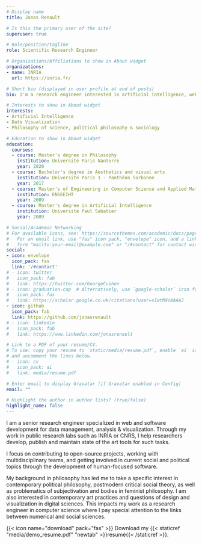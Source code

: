 ```yaml
---
# Display name
title: Jonas Renault

# Is this the primary user of the site?
superuser: true

# Role/position/tagline
role: Scientific Research Engineer

# Organizations/Affiliations to show in About widget
organizations:
- name: INRIA
  url: https://inria.fr/

# Short bio (displayed in user profile at end of posts)
bio: I'm a research engineer interested in artificial intelligence, web application development, and data analysis & visualization.

# Interests to show in About widget
interests:
- Artificial Intelligence
- Data Visualization
- Philosophy of science, political philosophy & sociology

# Education to show in About widget
education:
  courses:
  - course: Master's degree in Philosophy
    institution: Université Paris Nanterre
    year: 2020
  - course: Bachelor's degree in Aesthetics and visual arts
    institution: Université Paris 1 - Panthéon Sorbonne
    year: 2017
  - course: Master's of Engineering in Computer Science and Applied Mathematics
    institution: ENSEEIHT
    year: 2009
  - course: Master's degree in Artificial Intelligence
    institution: Université Paul Sabatier
    year: 2009

# Social/Academic Networking
# For available icons, see: https://sourcethemes.com/academic/docs/page-builder/#icons
#   For an email link, use "fas" icon pack, "envelope" icon, and a link in the
#   form "mailto:your-email@example.com" or "/#contact" for contact widget.
social:
- icon: envelope
  icon_pack: fas
  link: '/#contact'
# - icon: twitter
#   icon_pack: fab
#   link: https://twitter.com/GeorgeCushen
# - icon: graduation-cap  # Alternatively, use `google-scholar` icon from `ai` icon pack
#   icon_pack: fas
#   link: https://scholar.google.co.uk/citations?user=sIwtMXoAAAAJ
- icon: github
  icon_pack: fab
  link: https://github.com/jonasrenault
# - icon: linkedin
#   icon_pack: fab
#   link: https://www.linkedin.com/jonasrenault

# Link to a PDF of your resume/CV.
# To use: copy your resume to `static/media/resume.pdf`, enable `ai` icons in `params.toml`, 
# and uncomment the lines below.
# - icon: cv
#   icon_pack: ai
#   link: media/resume.pdf

# Enter email to display Gravatar (if Gravatar enabled in Config)
email: ""

# Highlight the author in author lists? (true/false)
highlight_name: false
---
```


I am a senior research engineer specialized in web and software development for data management, analysis & visualization. Through my work in public research labs such as INRIA or CNRS, I help researchers develop, publish and maintain state of the art tools for such tasks. 

I focus on contributing to open-source projects, working with multidisciplinary teams, and getting involved in current social and political topics through the development of human-focused software. 

My background in philosophy has led me to take a specific interest in contemporary political philosophy, postmodern critical social theory, as well as problematics of subjectivation and bodies in feminist philosophy. I am also interested in contemporary art practices and questions of design and visualization in digital sciences. This impacts my work as a research engineer in computer science where I pay special attention to the links between numerical and social sciences.

{{< icon name="download" pack="fas" >}} Download my {{< staticref "media/demo_resume.pdf" "newtab" >}}resumé{{< /staticref >}}.
